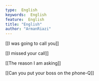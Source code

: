 ```yaml
---
type:  English
keywords:  English
feature:  English
title: "English"
author: "ArmanRiazi"
---
```



[[I was going to call you]]

 [[I missed your call]]
 

 [[The reason I am asking]]

 [[Can you put your boss on the phone-Q]]